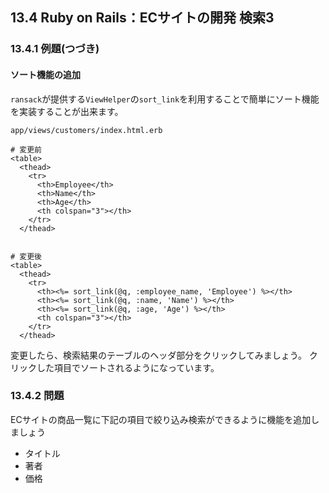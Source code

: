 ## 13.4 Ruby on Rails：ECサイトの開発 検索3

### 13.4.1 例題(つづき)

#### ソート機能の追加
`ransack`が提供する`ViewHelper`の`sort_link`を利用することで簡単にソート機能を実装することが出来ます。

`app/views/customers/index.html.erb`

```
# 変更前
<table>
  <thead>
    <tr>
      <th>Employee</th>
      <th>Name</th>
      <th>Age</th>
      <th colspan="3"></th>
    </tr>
  </thead>
  
  
# 変更後
<table>
  <thead>
    <tr>
      <th><%= sort_link(@q, :employee_name, 'Employee') %></th>
      <th><%= sort_link(@q, :name, 'Name') %></th>
      <th><%= sort_link(@q, :age, 'Age') %></th>
      <th colspan="3"></th>
    </tr>
  </thead>
```
変更したら、検索結果のテーブルのヘッダ部分をクリックしてみましょう。
クリックした項目でソートされるようになっています。

### 13.4.2 問題

ECサイトの商品一覧に下記の項目で絞り込み検索ができるように機能を追加しましょう

- タイトル
- 著者
- 価格
